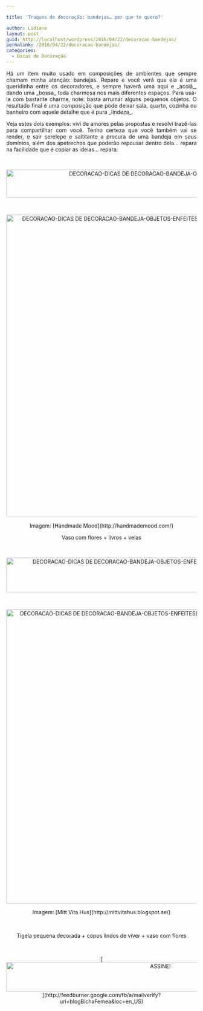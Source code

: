 ```yaml
---

title: 'Truques de decoração: bandejas… por que te quero?'

author: Lidiane
layout: post
guid: http://localhost/wordpress/2016/04/22/decoracao-bandejas/
permalink: /2016/04/22/decoracao-bandejas/
categories:
  - Dicas de Decoração
---
```

<p style="text-align: justify;" align="center">
  Há um item muito usado em composições de ambientes que sempre chamam minha atenção: bandejas. Repare e você verá que ela é uma queridinha entre os decoradores, e sempre haverá uma aqui e _acolá_, dando uma _bossa_ toda charmosa nos mais diferentes espaços. Para usá-la com bastante charme, note: basta arrumar alguns pequenos objetos. O resultado final é uma composição que pode deixar sala, quarto, cozinha ou banheiro com aquele detalhe que é pura _lindeza_.
</p>

<p style="text-align: justify;" align="center">
  Veja estes dois exemplos: vivi de amores pelas propostas e resolvi trazê-las para compartilhar com você. Tenho certeza que você também vai se render, e sair serelepe e saltitante a procura de uma bandeja em seus domínios, além dos apetrechos que poderão repousar dentro dela… repara na facilidade que é copiar as ideias… repara:
</p>

&nbsp;

<p align="center">
  <img class="alignnone size-full wp-image-12431" src="http://www.trololodemulher.com.br/blog/wp-content/uploads/2016/04/DECORACAO-DICAS-DE-DECORACAO-BANDEJA-OBJETOS-ENFEITES3.jpg" alt="DECORACAO-DICAS DE DECORACAO-BANDEJA-OBJETOS-ENFEITES[3]" width="800" height="74" />
</p>

&nbsp;

<p align="center">
  <img class="alignnone size-full wp-image-12429" src="http://www.trololodemulher.com.br/blog/wp-content/uploads/2016/04/DECORACAO-DICAS-DE-DECORACAO-BANDEJA-OBJETOS-ENFEITES.jpg" alt="DECORACAO-DICAS DE DECORACAO-BANDEJA-OBJETOS-ENFEITES" width="533" height="800" />
</p>

<p align="center">
  Imagem: [Handmade Mood](http://handmademood.com/) 
</p>

<p align="center">
  Vaso com flores + livros + velas
</p>

&nbsp;

<p align="center">
  <img class="alignnone size-full wp-image-12432" src="http://www.trololodemulher.com.br/blog/wp-content/uploads/2016/04/DECORACAO-DICAS-DE-DECORACAO-BANDEJA-OBJETOS-ENFEITES4.png" alt="DECORACAO-DICAS DE DECORACAO-BANDEJA-OBJETOS-ENFEITES[4]" width="607" height="92" />
</p>

&nbsp;

<p align="center">
  <img class="alignnone size-full wp-image-12430" src="http://www.trololodemulher.com.br/blog/wp-content/uploads/2016/04/DECORACAO-DICAS-DE-DECORACAO-BANDEJA-OBJETOS-ENFEITES2.jpg" alt="DECORACAO-DICAS DE DECORACAO-BANDEJA-OBJETOS-ENFEITES[2]" width="540" height="778" />
</p>

<p align="center">
  Imagem: [Mitt Vita Hus](http://mittvitahus.blogspot.se/) 
</p>

&nbsp;

<p align="center">
  Tigela pequena decorada + copos lindos de viver + vaso com flores
</p>

&nbsp;

<p align="center">
  [<img class="alignnone size-full wp-image-10439" src="http://www.trololodemulher.com.br/blog/wp-content/uploads/2014/09/ASSINE.png" alt="ASSINE!" width="800" height="78" />](http://feedburner.google.com/fb/a/mailverify?uri=blogBichaFemea&loc=en_US) 
</p>

&nbsp;

&nbsp;